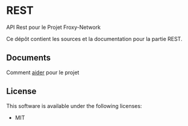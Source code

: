 # REST
API Rest pour le Projet Froxy-Network

Ce dépôt contient les sources et la documentation pour la partie REST.

## Documents
Comment [aider](https://github.com/FroxyNetwork/REST/blob/develop/docs/howto_help.md) pour le projet

## License
This software is available under the following licenses:

  * MIT
